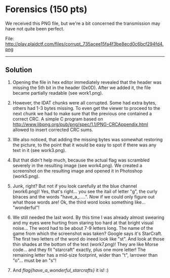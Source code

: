 # Forensics (150 pts)
We received this PNG file, but we're a bit concerned the transmission may have not quite been perfect.

File: http://play.plaidctf.com/files/corrupt_735acee15fa4f3be8ecd0c6bcf294fd4.png

---

## Solution

1. Opening the file in hex editor immediately revealed that the header was missing the 5th bit in the header (0x0D). After we added it, the file became partially readable (see work1.png).

2. However, the IDAT chunks were all corrupted. Some had extra bytes, others had 1-3 bytes missing. To even get the viewer to proceed to the next chunk we had to make sure that the previous one contained a correct CRC. A simple C program based on http://www.libpng.org/pub/png/spec/1.1/PNG-CRCAppendix.html allowed to insert corrected CRC sums.

3. We also noticed, that adding the missing bytes was somewhat restoring the picture, to the point that it would be easy to spot if there was any text in it (see work3.png).

4. But that didn't help much, because the actual flag was scrambled severely in the resulting image (see work4.png). We created a screenshot on the resulting image and opened it in Photoshop (work5.png).

5. Junk, right? But not if you look carefully at the blue channel (work6.png)! Yes, that's right... you see the itail of letter "g", the curly blraces and the words "have_a_.....". Now if we could only figure out what those words are! Ok, the third word looks something like... "wonderful"!

6. We still needed the last word. By this time I was already almost swearing and my eyes were hurting from staring too hard at that bright visual noise... The word had to be about 7-9 letters long. The name of the game from which the screenshot was taken? Google says it's StarCraft. The first two letters of the word do ineed look like "st". And look at those thin shades at the bottom of the text (work7.png)! They are like Morse code... and they fit "starcraft" exactly, plus one more letter! The remaining letter has a mid-size footprint, wider than "t", larrower than "o"... must be an "s"!

7. And *flag{have_a_wonderful_starcrafts}* it is! :)
